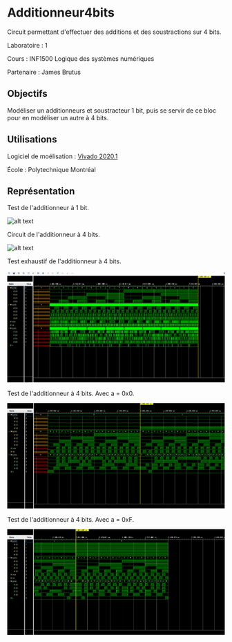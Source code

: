 # Additionneur4bits

Circuit permettant d'effectuer des additions et des soustractions sur 4 bits.

Laboratoire : 1 

Cours : INF1500 Logique des systèmes numériques

Partenaire : James Brutus


## Objectifs

Modéliser un additionneurs et soustracteur 1 bit, puis se servir de ce bloc pour en modéliser un autre à 4 bits.

## Utilisations

Logiciel de moélisation : [Vivado 2020.1](https://www.xilinx.com/support/download.html)

École : Polytechnique Montréal


## Représentation

Test de l'additionneur à 1 bit.

![alt text](https://github.com/TritzA/AdditionsSoustractions4bits/blob/master/images/tests1bit.png)

Circuit de l'additionneur à 4 bits.

![alt text](https://github.com/TritzA/AdditionsSoustractions4bits/blob/master/images/modele4bits.png)

Test exhaustif de l'additionneur à 4 bits.

![alt text](https://github.com/TritzA/Additionneur4bits/blob/master/images/exhaustif.png)

Test de l'additionneur à 4 bits. Avec a = 0x0.

![alt text](https://github.com/TritzA/Additionneur4bits/blob/master/images/a_vaut_zero.png)

Test de l'additionneur à 4 bits. Avec a = 0xF.

![alt text](https://github.com/TritzA/Additionneur4bits/blob/master/images/a_vaut_f.png)
